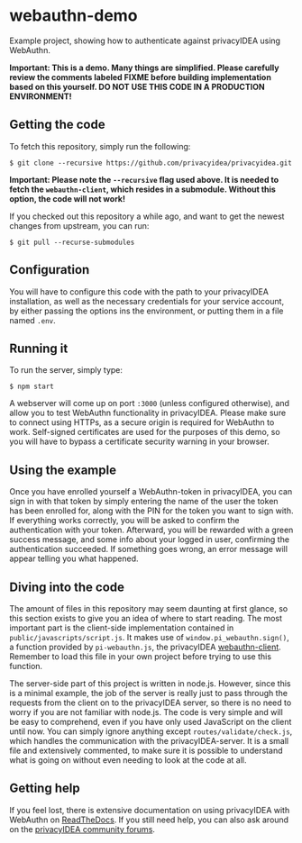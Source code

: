 # webauthn-demo

Example project, showing how to authenticate against privacyIDEA using WebAuthn.

**Important: This is a demo. Many things are simplified. Please carefully review the comments labeled FIXME
before building implementation based on this yourself. DO NOT USE THIS CODE IN A PRODUCTION ENVIRONMENT!**

## Getting the code

To fetch this repository, simply run the following:

```
$ git clone --recursive https://github.com/privacyidea/privacyidea.git
```

**Important: Please note the `--recursive` flag used above. It is needed to fetch the `webauthn-client`, which resides
in a submodule. Without this option, the code will not work!**

If you checked out this repository a while ago, and want to get the newest changes from upstream, you can run:

```
$ git pull --recurse-submodules
```

## Configuration

You will have to configure this code with the path to your privacyIDEA installation, as well as the necessary
credentials for your service account, by either passing the options ins the environment, or putting them in a file
named `.env`.

## Running it

To run the server, simply type:

```
$ npm start
```

A webserver will come up on port `:3000` (unless configured otherwise), and allow you to test WebAuthn functionality in
privacyIDEA. Please make sure to connect using HTTPs, as a secure origin is required for WebAuthn to work. Self-signed
certificates are used for the purposes of this demo, so you will have to bypass a certificate security warning in your
browser.

## Using the example

Once you have enrolled yourself a WebAuthn-token in privacyIDEA, you can sign in with that token by simply entering the
name of the user the token has been enrolled for, along with the PIN for the token you want to sign with. If everything
works correctly, you will be asked to confirm the authentication with your token. Afterward, you will be rewarded
with a green success message, and some info about your logged in user, confirming the authentication succeeded. If
something goes wrong, an error message will appear telling you what happened.

## Diving into the code

The amount of files in this repository may seem daunting at first glance, so this section exists to give you an idea of
where to start reading. The most important part is the client-side implementation contained in
`public/javascripts/script.js`. It makes use of `window.pi_webauthn.sign()`, a function provided by `pi-webauthn.js`,
the privacyIDEA [webauthn-client](https://github.com/privacyidea/webauthn-client). Remember to load this file in your
own project before trying to use this function.

The server-side part of this project is written in node.js. However, since this is a minimal example, the job of the
server is really just to pass through the requests from the client on to the privacyIDEA server, so there is no need to
worry if you are not familiar with node.js. The code is very simple and will be easy to comprehend, even if you have
only used JavaScript on the client until now. You can simply ignore anything except `routes/validate/check.js`, which
handles the communication with the privacyIDEA-server. It is a small file and extensively commented, to make sure it is
possible to understand what is going on without even needing to look at the code at all.

## Getting help

If you feel lost, there is extensive documentation on using privacyIDEA with WebAuthn on
[ReadTheDocs](https://privacyidea.readthedocs.io). If you still need help, you can also ask around on the
[privacyIDEA community forums](https://community.privacyidea.org).
